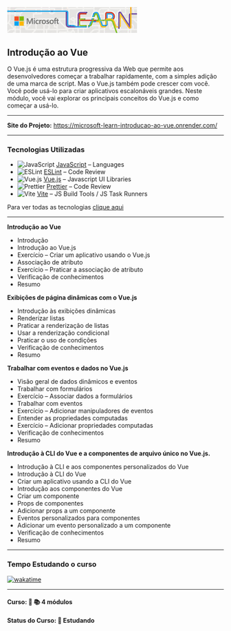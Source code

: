 <img src="./img-readme/logo-microsoft-learn.jpeg" width="60%">
<h2>Introdução ao Vue</h2>

<p>O Vue.js é uma estrutura progressiva da Web que permite aos desenvolvedores começar a trabalhar rapidamente, com a simples adição de uma marca de script. Mas o Vue.js também pode crescer com você. Você pode usá-lo para criar aplicativos escalonáveis grandes. Neste módulo, você vai explorar os principais conceitos do Vue.js e como começar a usá-lo.</p>

<hr>

<strong>Site do Projeto:</strong> <a href="https://microsoft-learn-introducao-ao-vue.onrender.com/">https://microsoft-learn-introducao-ao-vue.onrender.com/</a>

<hr>

<h3>Tecnologias Utilizadas</h3>

- <img width='25' height='25' src='https://img.stackshare.io/service/1209/javascript.jpeg' alt='JavaScript'/> [JavaScript](https://developer.mozilla.org/en-US/docs/Web/JavaScript) – Languages
- <img width='25' height='25' src='https://img.stackshare.io/service/3337/Q4L7Jncy.jpg' alt='ESLint'/> [ESLint](http://eslint.org/) – Code Review
- <img width='25' height='25' src='https://img.stackshare.io/service/3837/paeckCWC.png' alt='Vue.js'/> [Vue.js](http://vuejs.org/) – Javascript UI Libraries
- <img width='25' height='25' src='https://img.stackshare.io/service/7035/default_66f265943abed56bcdbfca1c866a4261b1fbb063.jpg' alt='Prettier'/> [Prettier](https://prettier.io/) – Code Review
- <img width='25' height='25' src='https://img.stackshare.io/service/21547/default_1aeac791cde11ff66cc0b20dcc6144eeb185c905.png' alt='Vite'/> [Vite](https://vitejs.dev/) – JS Build Tools / JS Task Runners

Para ver todas as tecnologias [clique aqui](/techstack.md)

<hr>

<strong>Introdução ao Vue</strong>

<ul>
  <li>Introdução</li>
  <li>Introdução ao Vue.js</li>
  <li>Exercício – Criar um aplicativo usando o Vue.js</li>
  <li>Associação de atributo</li>
  <li>Exercício – Praticar a associação de atributo</li>
  <li>Verificação de conhecimentos</li>
  <li>Resumo</li>
</ul>

<strong>Exibições de página dinâmicas com o Vue.js</strong>

<ul>
  <li>Introdução às exibições dinâmicas</li>
  <li>Renderizar listas</li>
  <li>Praticar a renderização de listas</li>
  <li>Usar a renderização condicional</li>
  <li>Praticar o uso de condições</li>
  <li>Verificação de conhecimentos</li>
  <li>Resumo</li>
</ul>

<strong>Trabalhar com eventos e dados no Vue.js</strong>

<ul>
  <li>Visão geral de dados dinâmicos e eventos</li>
  <li>Trabalhar com formulários</li>
  <li>Exercício – Associar dados a formulários</li>
  <li>Trabalhar com eventos</li>
  <li>Exercício – Adicionar manipuladores de eventos</li>
  <li>Entender as propriedades computadas</li>
  <li>Exercício – Adicionar propriedades computadas</li>
  <li>Verificação de conhecimentos</li>
  <li>Resumo</li>
</ul>

<strong>Introdução à CLI do Vue e a componentes de arquivo único no Vue.js.</strong>

<ul>
  <li>Introdução à CLI e aos componentes personalizados do Vue</li>
  <li>Introdução à CLI do Vue</li>
  <li>Criar um aplicativo usando a CLI do Vue</li>
  <li>Introdução aos componentes do Vue</li>
  <li>Criar um componente</li>
  <li>Props de componentes</li>
  <li>Adicionar props a um componente</li>
  <li>Eventos personalizados para componentes</li>
  <li>Adicionar um evento personalizado a um componente</li>
  <li>Verificação de conhecimentos</li>
  <li>Resumo</li>
</ul>

<hr>

<h3>Tempo Estudando o curso</h3>

<p>
  <a href="https://wakatime.com/badge/github/EdiJunior88/Microsoft_Learn_Introducao_ao_Vue">
    <img src="https://wakatime.com/badge/github/EdiJunior88/Microsoft_Learn_Introducao_ao_Vue.svg" alt="wakatime">
  </a>
</p>

<hr>

<h4><strong>Curso:</strong> 📗 📚 4 módulos</h4>
<h4><strong>Status do Curso:</strong> 💬 Estudando</h4>
